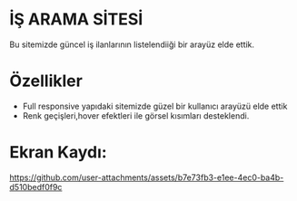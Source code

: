 # İŞ ARAMA SİTESİ

Bu sitemizde güncel iş ilanlarının listelendiiği bir arayüz elde ettik.

# Özellikler
- Full responsive yapıdaki sitemizde güzel bir kullanıcı arayüzü elde ettik
- Renk geçişleri,hover efektleri ile görsel kısımları desteklendi.

# Ekran Kaydı:



https://github.com/user-attachments/assets/b7e73fb3-e1ee-4ec0-ba4b-d510bedf0f9c

